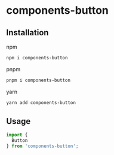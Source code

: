 # components-button

## Installation

npm

```bash
npm i components-button
```

pnpm

```bash
pnpm i components-button
```

yarn

```bash
yarn add components-button
```

## Usage

```ts
import { 
  Button
} from 'components-button';
```